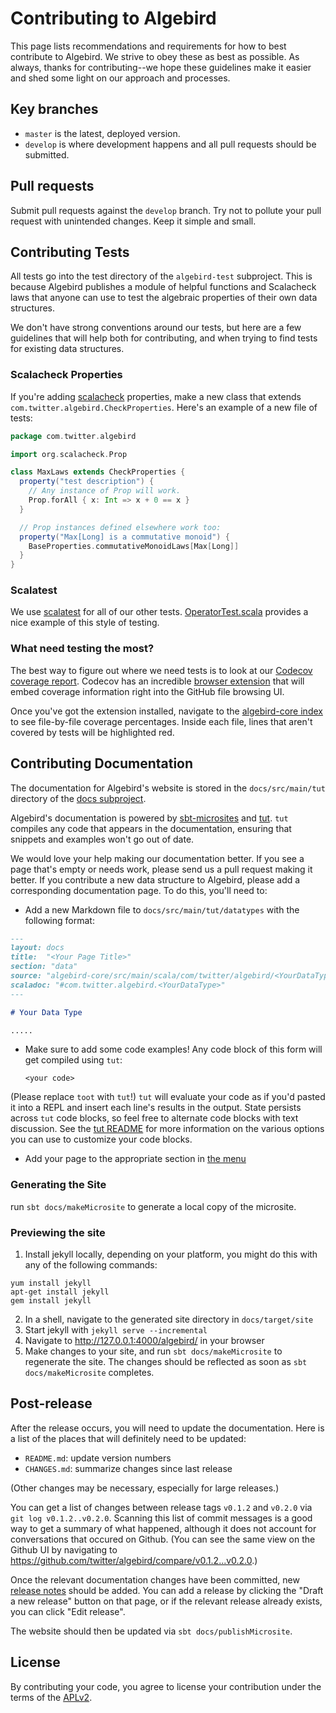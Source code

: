 # Contributing to Algebird

This page lists recommendations and requirements for how to best contribute to Algebird. We strive to obey these as best as possible. As always, thanks for contributing--we hope these guidelines make it easier and shed some light on our approach and processes.

## Key branches

- `master` is the latest, deployed version.
- `develop` is where development happens and all pull requests should be submitted.

## Pull requests

Submit pull requests against the `develop` branch. Try not to pollute your pull request with unintended changes. Keep it simple and small.

## Contributing Tests

All tests go into the test directory of the `algebird-test` subproject. This is because Algebird publishes a module of helpful functions and Scalacheck laws that anyone can use to test the algebraic properties of their own data structures.

We don't have strong conventions around our tests, but here are a few guidelines that will help both for contributing, and when trying to find tests for existing data structures.

### Scalacheck Properties

If you're adding [scalacheck](https://scalacheck.org/) properties, make a new class that extends `com.twitter.algebird.CheckProperties`. Here's an example of a new file of tests:

```scala
package com.twitter.algebird

import org.scalacheck.Prop

class MaxLaws extends CheckProperties {
  property("test description") {
    // Any instance of Prop will work.
    Prop.forAll { x: Int => x + 0 == x }
  }

  // Prop instances defined elsewhere work too:
  property("Max[Long] is a commutative monoid") {
    BaseProperties.commutativeMonoidLaws[Max[Long]]
  }
}
```

### Scalatest

We use [scalatest](http://www.scalatest.org/) for all of our other tests. [OperatorTest.scala](https://github.com/twitter/algebird/blob/1520068ae296d65ce3c4af7a0dc40137349f76f0/algebird-test/src/test/scala/com/twitter/algebird/OperatorTest.scala#L7) provides a nice example of this style of testing.

### What need testing the most?

The best way to figure out where we need tests is to look at our [Codecov coverage report](https://codecov.io/github/twitter/algebird). Codecov has an incredible [browser extension](http://docs.codecov.io/docs/browser-extension) that will embed coverage information right into the GitHub file browsing UI.

Once you've got the extension installed, navigate to the [algebird-core index](https://github.com/twitter/algebird/tree/develop/algebird-core/src/main/scala/com/twitter/algebird) to see file-by-file coverage percentages. Inside each file, lines that aren't covered by tests will be highlighted red.

## Contributing Documentation

The documentation for Algebird's website is stored in the `docs/src/main/tut` directory of the [docs subproject](https://github.com/twitter/algebird/tree/develop/docs).

Algebird's documentation is powered by [sbt-microsites](https://47deg.github.io/sbt-microsites/) and [tut](https://github.com/tpolecat/tut). `tut` compiles any code that appears in the documentation, ensuring that snippets and examples won't go out of date.

We would love your help making our documentation better. If you see a page that's empty or needs work, please send us a pull request making it better. If you contribute a new data structure to Algebird, please add a corresponding documentation page. To do this, you'll need to:

- Add a new Markdown file to `docs/src/main/tut/datatypes` with the following format:

```markdown
---
layout: docs
title:  "<Your Page Title>"
section: "data"
source: "algebird-core/src/main/scala/com/twitter/algebird/<YourDataType>.scala"
scaladoc: "#com.twitter.algebird.<YourDataType>"
---

# Your Data Type

.....
```

- Make sure to add some code examples! Any code block of this form will get compiled using `tut`:


    ```toot:book
    <your code>
    ```

(Please replace `toot` with `tut`!) `tut` will evaluate your code as if you'd pasted it into a REPL and insert each line's results in the output. State persists across `tut` code blocks, so feel free to alternate code blocks with text discussion. See the [tut README](https://github.com/tpolecat/tut) for more information on the various options you can use to customize your code blocks.
- Add your page to the appropriate section in [the menu](https://github.com/twitter/algebird/tree/develop/docs/src/main/resources/microsite/data/menu.yml)

### Generating the Site

run `sbt docs/makeMicrosite` to generate a local copy of the microsite.

### Previewing the site

1. Install jekyll locally, depending on your platform, you might do this with any of the following commands:

```
yum install jekyll
apt-get install jekyll
gem install jekyll
```

2. In a shell, navigate to the generated site directory in `docs/target/site`
3. Start jekyll with `jekyll serve --incremental`
4. Navigate to http://127.0.0.1:4000/algebird/ in your browser
5. Make changes to your site, and run `sbt docs/makeMicrosite` to regenerate the site. The changes should be reflected as soon as `sbt docs/makeMicrosite` completes.

## Post-release

After the release occurs, you will need to update the documentation. Here is a list of the places that will definitely need to be updated:

 * `README.md`: update version numbers
 * `CHANGES.md`: summarize changes since last release

(Other changes may be necessary, especially for large releases.)

You can get a list of changes between release tags `v0.1.2` and `v0.2.0` via `git log v0.1.2..v0.2.0`. Scanning this list of commit messages is a good way to get a summary of what happened, although it does not account for conversations that occured on Github. (You can see the same view on the Github UI by navigating to <https://github.com/twitter/algebird/compare/v0.1.2...v0.2.0>.)

Once the relevant documentation changes have been committed, new [release notes](https://github.com/twitter/algebird/releases) should be added. You can add a release by clicking the "Draft a new release" button on that page, or if the relevant release already exists, you can click "Edit release".

The website should then be updated via `sbt docs/publishMicrosite`.

## License

By contributing your code, you agree to license your contribution under the terms of the [APLv2](LICENSE).
